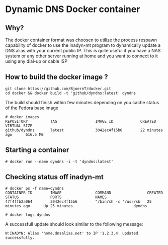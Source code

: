 # Dynamic DNS Docker container

## Why?

The docker container format was choosen to utilize the process respawn capability of docker to 
use the inadyn-mt program to dynamically update a DNS alias with your current public IP.
This is quite useful if you have a NAS system or any other server running at home and you want to connect
to it using any dial-up or cable ISP

## How to build the docker image ?

```
git clone https://github.com/BjoernT/docker.git
cd docker && docker build -t 'github/dyndns:latest' dyndns
```

The build should finish within few minutes depending on you cache status of the Fedora base image

```
# docker images
REPOSITORY          TAG                 IMAGE ID            CREATED             VIRTUAL SIZE
github/dyndns       latest              3042ec4f15b6        22 minutes ago      616.5 MB
```

## Starting a container

```
# docker run --name dyndns -i -t 'dyndns:latest'
```

## Checking status off inadyn-mt

```
# docker ps -f name=dyndns
CONTAINER ID        IMAGE               COMMAND                CREATED             STATUS              PORTS               NAMES
47f4ffb2a064        3042ec4f15b6        "/bin/sh -c '/usr/sb   25 minutes ago      Up 25 minutes                           dyndns
```

```
# docker logs dyndns
```

A successfull update should look similar to the following message:

```
W:INADYN: Alias 'home.dnsalias.net' to IP '1.2.3.4' updated successfully.
```

